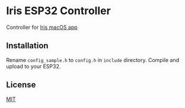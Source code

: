 # Iris ESP32 Controller
Controller for [Iris macOS app](https://github.com/blacklizard/Iris)

## Installation
Rename `config_sample.h` to `config.h` in `include` directory. Compile and upload to your ESP32.

## License
[MIT](LICENSE)